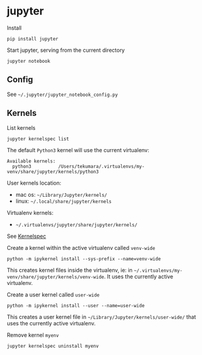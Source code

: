 # jupyter

Install
```
pip install jupyter
```

Start jupyter, serving from the current directory
```
jupyter notebook
```

## Config

See `~/.jupyter/jupyter_notebook_config.py`

## Kernels

List kernels
```
jupyter kernelspec list
```

The default `Python3` kernel will use the current virtualenv:
```
Available kernels:
  python3          /Users/tekumara/.virtualenvs/my-venv/share/jupyter/kernels/python3
```  

User kernels location:
* mac os: `~/Library/Jupyter/kernels/`
* linux: `~/.local/share/jupyter/kernels`

Virtualenv kernels:
* `~/.virtualenvs/jupyter/share/jupyter/kernels/`


See [Kernelspec](https://jupyter-client.readthedocs.io/en/latest/kernels.html#kernelspecs)

Create a kernel within the active virtualenv called `venv-wide` 
```
python -m ipykernel install --sys-prefix --name=venv-wide
```
This creates kernel files inside the virtualenv, ie: in `~/.virtualenvs/my-venv/share/jupyter/kernels/venv-wide`. It uses the currently active virtualenv.

Create a user kernel called `user-wide`
```
python -m ipykernel install --user --name=user-wide
```
This creates a user kernel file in `~/Library/Jupyter/kernels/user-wide/` that uses the currently active virtualenv.

Remove kernel `myenv`
```
jupyter kernelspec uninstall myenv
```